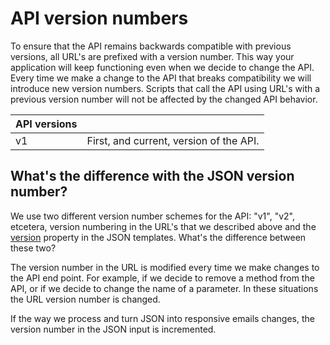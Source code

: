 # API version numbers

To ensure that the API remains backwards compatible with previous versions,
all URL's are prefixed with a version number. This way your
application will keep functioning even when we decide to change the API.
Every time we make a change to the API that breaks compatibility we will
introduce new version numbers. Scripts that call the API using URL's
with a previous version number will not be affected by the changed API behavior.

| API versions |                                         |
| ------------ | --------------------------------------- |
| v1           | First, and current, version of the API. |

## What's the difference with the JSON version number?

We use two different version number schemes for the API: "v1", "v2", etcetera, 
version numbering in the URL's that we described above and the 
[version](../json/property-version) property in the 
JSON templates. What's the difference between these two?

The version number in the URL is modified every time we make changes to
the API end point. For example, if we decide to remove a method from the
API, or if we decide to change the name of a parameter. In these situations
the URL version number is changed.

If the way we process and turn JSON into responsive emails changes,
the version number in the JSON input is incremented.
